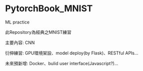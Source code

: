 # PytorchBook_MNIST
ML practice

此Repository為經典之MNIST練習

主要內容: CNN

衍伸練習: GPU環境架設、model deploy(by Flask)、RESTful APIs...

未來預新增: Docker、bulid user interface(Javascript?)...
